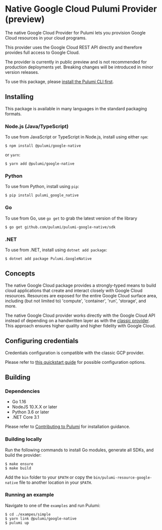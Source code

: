 # Native Google Cloud Pulumi Provider (preview)

The native Google Cloud Provider for Pulumi lets you provision Google Cloud resources in your cloud programs.

This provider uses the Google Cloud REST API directly and therefore provides full access to Google Cloud.

The provider is currently in public preview and is not recommended for production deployments yet. Breaking changes will be introduced in minor version releases.

To use this package, please [install the Pulumi CLI first](https://pulumi.io/).

## Installing

This package is available in many languages in the standard packaging formats.

### Node.js (Java/TypeScript)

To use from JavaScript or TypeScript in Node.js, install using either `npm`:

    $ npm install @pulumi/google-native

or `yarn`:

    $ yarn add @pulumi/google-native

### Python

To use from Python, install using `pip`:

    $ pip install pulumi_google_native

### Go

To use from Go, use `go get` to grab the latest version of the library

    $ go get github.com/pulumi/pulumi-google-native/sdk

### .NET

To use from .NET, install using `dotnet add package`:

    $ dotnet add package Pulumi.GoogleNative

## Concepts

The native Google Cloud package provides a strongly-typed means to build cloud applications that create
and interact closely with Google Cloud resources.  Resources are exposed for the entire Google Cloud surface area,
including (but not limited to) 'compute', 'container', 'run', 'storage', and more.

The native Google Cloud provider works directly with the Google Cloud API instead of depending on a
handwritten layer as with the [classic provider](https://github.com/pulumi/pulumi-gcp). This approach ensures higher
quality and higher fidelity with Google Cloud.

## Configuring credentials

Credentials configuration is compatible with the classic GCP provider.

Please refer to [this quickstart guide](
https://www.pulumi.com/docs/intro/cloud-providers/gcp/setup/) for possible configuration options.

## Building

### Dependencies

- Go 1.16
- NodeJS 10.X.X or later
- Python 3.6 or later
- .NET Core 3.1

Please refer to [Contributing to Pulumi](https://github.com/pulumi/pulumi/blob/master/CONTRIBUTING.md) for installation
guidance.

### Building locally

Run the following commands to install Go modules, generate all SDKs, and build the provider: 

```
$ make ensure
$ make build
```

Add the `bin` folder to your `$PATH` or copy the `bin/pulumi-resource-google-native` file to another location in your `$PATH`.

### Running an example

Navigate to one of the `examples` and run Pulumi:

```
$ cd ./exampes/simple
$ yarn link @pulumi/google-native
$ pulumi up
``` 
